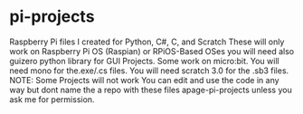 # pi-projects
Raspberry Pi files I created for Python, C#, C, and Scratch
These will only work on Raspberry Pi OS (Raspian) or RPiOS-Based OSes
you will need also guizero python library for GUI Projects. Some work on micro:bit. You will need mono for the.exe/.cs files. You will need scratch 3.0 for the .sb3 files.
NOTE: Some Projects will not work
You can edit and use the code in any way but dont name the a repo with these files apage-pi-projects unless you ask me for permission.
